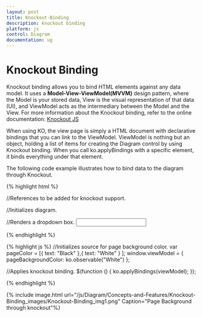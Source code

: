 ```yaml
---
layout: post
title: Knockout-Binding
description: knockout binding
platform: js
control: Diagram
documentation: ug
---
```


# Knockout Binding

Knockout binding allows you to bind HTML elements against any data model. It uses a **Model-View-ViewModel(MVVM)** design pattern, where the Model is your stored data, View is the visual representation of that data (UI), and ViewModel acts as the intermediary between the Model and the View. For more information about the Knockout binding, refer to the online documentation: [Knockout JS](/js/Introduction/KnockoutJS)

When using KO, the view page is simply a HTML document with declarative bindings that you can link to the ViewModel. ViewModel is nothing but an object, holding a list of items for creating the Diagram control by using Knockout binding. When you call ko.applyBindings with a specific element, it binds everything under that element.

The following code example illustrates how to bind data to the diagram through Knockout.

{% highlight html %}

//References to be added for knockout support.
<script src="http://ajax.aspnetcdn.com/ajax/knockout/knockout-2.2.1.js"></script>
<script src="http://cdn.syncfusion.com/js/web/ej.unobtrusive-latest.min.js"></script>
<script src="http://cdn.syncfusion.com/js/ej.widget.ko-latest.min.js"></script>

//Initializes diagram.
<div id="diagram" data-bind="ejDiagram: ({
    height: '500px', width: '700px',
    backgroundColor: 'whitesmoke',
    pageSettings: {
        pageBackgroundColor: pageBackgroundColor,
        pageWidth: 500,
        pageHeight: 500
    }})">
</div>
<div>
    //Renders a dropdown box.
    <input id="Text1" data-bind="ejDropDownList:{ dataSource: pageColor, value: pageBackgroundColor, width: '100px'}">
</div>

{% endhighlight %}

{% highlight js %}
//Initializes source for page background color.
var pageColor = [{ text: "Black" },{ text: "White" } ];
window.viewModel = { pageBackgroundColor: ko.observable("White")                 };

//Applies knockout binding.
$(function () {
    ko.applyBindings(viewModel);
});

{% endhighlight %}

{% include image.html url="/js/Diagram/Concepts-and-Features/Knockout-Binding_images/Knockout-Binding_img1.png" Caption="Page Background through knockout"%}
